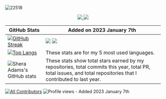 <!-- image -->
![22518](https://user-images.githubusercontent.com/110789514/211148613-8a614b68-e527-459d-b6af-717fa28def49.jpg)


<!-- skills -->
<p align="center">
  <a href="https://skillicons.dev">
    <img src="https://skillicons.dev/icons?i=java,git,ai,ps,eclipse,ae,idea,c,cpp,cs" />
    <img src="https://skillicons.dev/icons?i=instagram,linkedin,lua,py,qt,twitter,vscode,visualstudio,r" />
  </a>
</p>

<!-- TABLE -->

| GitHub Stats |  Added on 2023 January 7th |
|---|---|
| [![GitHub Streak](https://github-readme-streak-stats.herokuapp.com/?user=sheraadams&theme=highcontrast)](https://git.io/streak-stats) | ![](https://raw.githubusercontent.com/sheraadams/GitHub_Stats_A/master/generated/overview.svg#gh-dark-mode-only) ![](https://raw.githubusercontent.com/sheraadams/GitHub_Stats_A/master/generated/overview.svg#gh-light-mode-only) |
| [![Top Langs](https://github-readme-stats.vercel.app/api/top-langs/?username=sheraadams&layout=compact)](https://github.com/anuraghazra/github-readme-stats) | These stats are for my 5 most used languages. |
| ![Shera Adams's GitHub stats](https://github-readme-stats.vercel.app/api?username=sheraadams&show_icons=true&theme=aura) | These stats show total stars earned by my repositories, total commits this year, total PR, total issues, and total repositories that I contributed to last year. |

[![All Contributors](https://img.shields.io/badge/all_contributors-32-orange.svg?style=flat-square)](#contributors-) ![Profile views](https://komarev.com/ghpvc/?username=sheraadams) - Added 2023 January 7th

